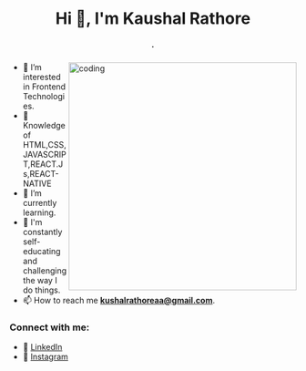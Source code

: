 <h1 align="center">Hi 👋, I'm Kaushal Rathore</h1>

<h5 align="center">.</h5>

<img align="right" alt="coding" width="400"  borderradius="11" src="https://user-images.githubusercontent.com/55389276/140866485-8fb1c876-9a8f-4d6a-98dc-08c4981eaf70.gif">

- 👀 I’m interested in Frontend Technologies.
- 👀 Knowledge of HTML,CSS,JAVASCRIPT,REACT.Js,REACT-NATIVE
- 🌱 I’m currently learning.
- 💞️ I'm constantly self-educating and challenging the way I do things.
- 📫 How to reach me **kushalrathoreaa@gmail.com**.


<h3 align="left">Connect with me:</h3>

- 📌 
[LinkedIn](https://www.linkedin.com/in/kaushal-rathore-a9408921b/)
- 📌 
[Instagram](https://www.instagram.com/kaushalrathore.09/)

